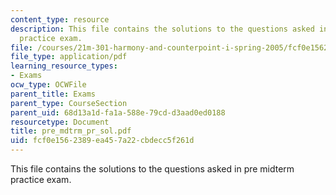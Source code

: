 ```yaml
---
content_type: resource
description: This file contains the solutions to the questions asked in pre midterm
  practice exam.
file: /courses/21m-301-harmony-and-counterpoint-i-spring-2005/fcf0e1562389ea457a22cbdecc5f261d_pre_mdtrm_pr_sol.pdf
file_type: application/pdf
learning_resource_types:
- Exams
ocw_type: OCWFile
parent_title: Exams
parent_type: CourseSection
parent_uid: 68d13a1d-fa1a-588e-79cd-d3aad0ed0188
resourcetype: Document
title: pre_mdtrm_pr_sol.pdf
uid: fcf0e156-2389-ea45-7a22-cbdecc5f261d
---
```

This file contains the solutions to the questions asked in pre midterm practice exam.

